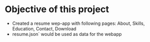 # Objective of this project
- Created a resume wep-app with following pages: About, Skills, Education, Contact, Download
- resume.json` would be used as data for the webapp



